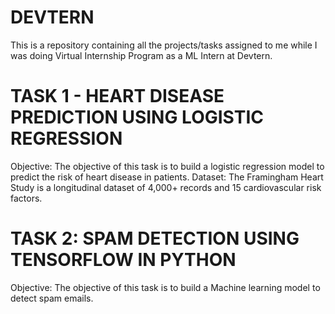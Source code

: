 # DEVTERN
This is a repository containing all the projects/tasks assigned to me while I was doing Virtual Internship Program as a ML Intern at Devtern.

# TASK 1 - HEART DISEASE PREDICTION USING LOGISTIC REGRESSION
Objective: The objective of this task is to build a logistic regression model to predict the risk of heart disease in patients.
Dataset: The Framingham Heart Study is a longitudinal dataset of 4,000+ records and 15 cardiovascular risk factors.

# TASK 2: SPAM DETECTION USING TENSORFLOW IN PYTHON
Objective: The objective of this task is to build a Machine learning model to detect spam emails.
